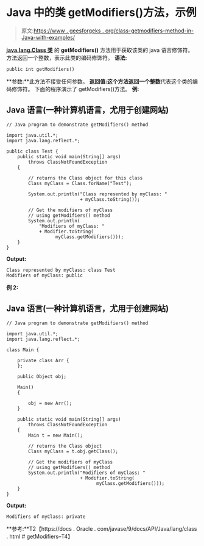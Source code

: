# Java 中的类 getModifiers()方法，示例

> 原文:[https://www . geesforgeks . org/class-getmodifiers-method-in-Java-with-examples/](https://www.geeksforgeeks.org/class-getmodifiers-method-in-java-with-examples/)

[**java.lang.Class 类**](https://www.geeksforgeeks.org/java-lang-class-class-java-set-1/) 的 **getModifiers()** 方法用于获取该类的 java 语言修饰符。方法返回一个整数，表示此类的编码修饰符。
**语法:**

```
public int getModifiers()
```

**参数:**此方法不接受任何参数。
**返回值:**这个方法返回一个**整数**代表这个类的编码修饰符。
下面的程序演示了 getModifiers()方法。
**例:**

## Java 语言(一种计算机语言，尤用于创建网站)

```
// Java program to demonstrate getModifiers() method

import java.util.*;
import java.lang.reflect.*;

public class Test {
    public static void main(String[] args)
        throws ClassNotFoundException
    {

        // returns the Class object for this class
        Class myClass = Class.forName("Test");

        System.out.println("Class represented by myClass: "
                           + myClass.toString());

        // Get the modifiers of myClass
        // using getModifiers() method
        System.out.println(
            "Modifiers of myClass: "
            + Modifier.toString(
                  myClass.getModifiers()));
    }
}
```

**Output:** 

```
Class represented by myClass: class Test
Modifiers of myClass: public
```

**例 2:**

## Java 语言(一种计算机语言，尤用于创建网站)

```
// Java program to demonstrate getModifiers() method

import java.util.*;
import java.lang.reflect.*;

class Main {

    private class Arr {
    };

    public Object obj;

    Main()
    {

        obj = new Arr();
    }

    public static void main(String[] args)
        throws ClassNotFoundException
    {
        Main t = new Main();

        // returns the Class object
        Class myClass = t.obj.getClass();

        // Get the modifiers of myClass
        // using getModifiers() method
        System.out.println("Modifiers of myClass: "
                           + Modifier.toString(
                                 myClass.getModifiers()));
    }
}
```

**Output:** 

```
Modifiers of myClass: private
```

**参考:**T2【https://docs . Oracle . com/javase/9/docs/API/Java/lang/class . html # getModifiers–T4】